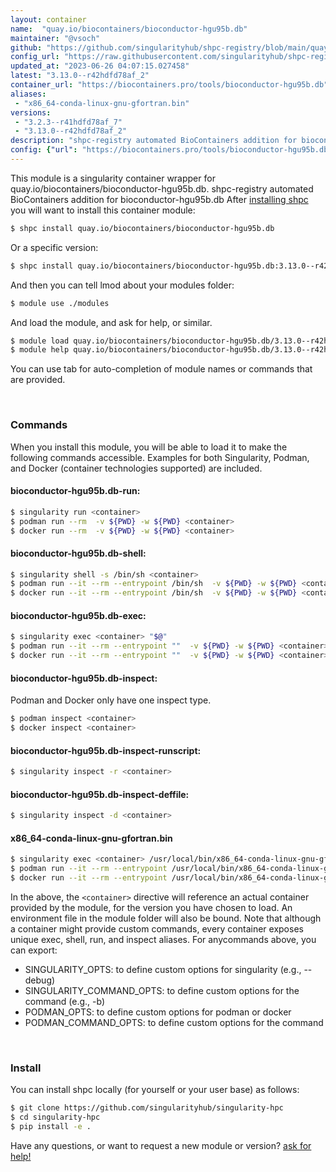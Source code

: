 ```yaml
---
layout: container
name:  "quay.io/biocontainers/bioconductor-hgu95b.db"
maintainer: "@vsoch"
github: "https://github.com/singularityhub/shpc-registry/blob/main/quay.io/biocontainers/bioconductor-hgu95b.db/container.yaml"
config_url: "https://raw.githubusercontent.com/singularityhub/shpc-registry/main/quay.io/biocontainers/bioconductor-hgu95b.db/container.yaml"
updated_at: "2023-06-26 04:07:15.027458"
latest: "3.13.0--r42hdfd78af_2"
container_url: "https://biocontainers.pro/tools/bioconductor-hgu95b.db"
aliases:
 - "x86_64-conda-linux-gnu-gfortran.bin"
versions:
 - "3.2.3--r41hdfd78af_7"
 - "3.13.0--r42hdfd78af_2"
description: "shpc-registry automated BioContainers addition for bioconductor-hgu95b.db"
config: {"url": "https://biocontainers.pro/tools/bioconductor-hgu95b.db", "maintainer": "@vsoch", "description": "shpc-registry automated BioContainers addition for bioconductor-hgu95b.db", "latest": {"3.13.0--r42hdfd78af_2": "sha256:386d1d7aa8f9f2d0e30a6ed1739f5633c62f26c95b4f5fbecde0ac74063619fb"}, "tags": {"3.2.3--r41hdfd78af_7": "sha256:7b20050cd4df6eec595f83a6e461717fba13179055c28355d37f8ccb614ec4b7", "3.13.0--r42hdfd78af_2": "sha256:386d1d7aa8f9f2d0e30a6ed1739f5633c62f26c95b4f5fbecde0ac74063619fb"}, "docker": "quay.io/biocontainers/bioconductor-hgu95b.db", "aliases": {"x86_64-conda-linux-gnu-gfortran.bin": "/usr/local/bin/x86_64-conda-linux-gnu-gfortran.bin"}}
---
```


This module is a singularity container wrapper for quay.io/biocontainers/bioconductor-hgu95b.db.
shpc-registry automated BioContainers addition for bioconductor-hgu95b.db
After [installing shpc](#install) you will want to install this container module:


```bash
$ shpc install quay.io/biocontainers/bioconductor-hgu95b.db
```

Or a specific version:

```bash
$ shpc install quay.io/biocontainers/bioconductor-hgu95b.db:3.13.0--r42hdfd78af_2
```

And then you can tell lmod about your modules folder:

```bash
$ module use ./modules
```

And load the module, and ask for help, or similar.

```bash
$ module load quay.io/biocontainers/bioconductor-hgu95b.db/3.13.0--r42hdfd78af_2
$ module help quay.io/biocontainers/bioconductor-hgu95b.db/3.13.0--r42hdfd78af_2
```

You can use tab for auto-completion of module names or commands that are provided.

<br>

### Commands

When you install this module, you will be able to load it to make the following commands accessible.
Examples for both Singularity, Podman, and Docker (container technologies supported) are included.

#### bioconductor-hgu95b.db-run:

```bash
$ singularity run <container>
$ podman run --rm  -v ${PWD} -w ${PWD} <container>
$ docker run --rm  -v ${PWD} -w ${PWD} <container>
```

#### bioconductor-hgu95b.db-shell:

```bash
$ singularity shell -s /bin/sh <container>
$ podman run --it --rm --entrypoint /bin/sh  -v ${PWD} -w ${PWD} <container>
$ docker run --it --rm --entrypoint /bin/sh  -v ${PWD} -w ${PWD} <container>
```

#### bioconductor-hgu95b.db-exec:

```bash
$ singularity exec <container> "$@"
$ podman run --it --rm --entrypoint ""  -v ${PWD} -w ${PWD} <container> "$@"
$ docker run --it --rm --entrypoint ""  -v ${PWD} -w ${PWD} <container> "$@"
```

#### bioconductor-hgu95b.db-inspect:

Podman and Docker only have one inspect type.

```bash
$ podman inspect <container>
$ docker inspect <container>
```

#### bioconductor-hgu95b.db-inspect-runscript:

```bash
$ singularity inspect -r <container>
```

#### bioconductor-hgu95b.db-inspect-deffile:

```bash
$ singularity inspect -d <container>
```


#### x86_64-conda-linux-gnu-gfortran.bin

```bash
$ singularity exec <container> /usr/local/bin/x86_64-conda-linux-gnu-gfortran.bin
$ podman run --it --rm --entrypoint /usr/local/bin/x86_64-conda-linux-gnu-gfortran.bin   -v ${PWD} -w ${PWD} <container> -c " $@"
$ docker run --it --rm --entrypoint /usr/local/bin/x86_64-conda-linux-gnu-gfortran.bin   -v ${PWD} -w ${PWD} <container> -c " $@"
```



In the above, the `<container>` directive will reference an actual container provided
by the module, for the version you have chosen to load. An environment file in the
module folder will also be bound. Note that although a container
might provide custom commands, every container exposes unique exec, shell, run, and
inspect aliases. For anycommands above, you can export:

 - SINGULARITY_OPTS: to define custom options for singularity (e.g., --debug)
 - SINGULARITY_COMMAND_OPTS: to define custom options for the command (e.g., -b)
 - PODMAN_OPTS: to define custom options for podman or docker
 - PODMAN_COMMAND_OPTS: to define custom options for the command

<br>

### Install

You can install shpc locally (for yourself or your user base) as follows:

```bash
$ git clone https://github.com/singularityhub/singularity-hpc
$ cd singularity-hpc
$ pip install -e .
```

Have any questions, or want to request a new module or version? [ask for help!](https://github.com/singularityhub/singularity-hpc/issues)